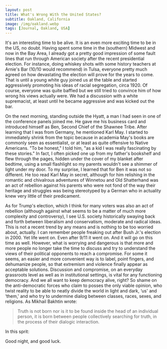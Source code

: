 ```yaml
---
layout: post
title: What's Wrong With the United States?
subtitle: Oakland, California
image: /img/oakland.webp
tags: [Journal, Oakland, USA]
---
```

It's an interesting time to be alive. It is an even more exciting time to be in the US, no doubt. Having spent some time in the (southern) Midwest and now in the Bay Area, I already got a pretty good impression of some fault lines that run through American society after the recent presidential election. For instance, doing whiskey shots with some history teachers at Arnie's Bar (10/10 would recommend) in Tulsa, everyone pretty much agreed on how devastating the election will prove for the years to come. That is until a young white guy joined us at the table and started aggressively promoting his ideas of racial segregation, circa 1920. Of course, everyone was quite baffled but we still tried to convince him of how wrong his views actually were. We had a discussion with a white supremacist, at least until he became aggressive and was kicked out the bar.

On the next morning, standing outside the Hyatt, a man I had seen in one of the conference panels joined me. He gave me his business card and introduced himself as Ben, Second Chief of the Shawnee Tribe. After learning that I was from Germany, he mentioned Karl May. I started to immediately shrink from the topic because in academia May's books are commonly seen as essentialist, or at least as quite offensive to Native Americans. "To be honest," I told him, "as a kid I was really fascinating by these stories." In fact, I often picked one up from my father's bookshelf and flew through the pages, hidden under the cover of my blanket after bedtime, using a small flashlight so my parents wouldn't see a shimmer of light under my door. To my surprise, I learned that for Ben it was not so different. He too read Karl May in secret, although for him relishing in the romantic and chivalrous adventures of Winnetou and Old Shatterhand was an act of rebellion against his parents who were not fond of the way their heritage and struggles was being stereotyped by a German who in actuality knew very little of their predicament.

As for Trump's election, which I think for many voters was also an act of rebellion (although against what seems to be a matter of much more complexity and controversy), I see U.S. society historically swaying back and forth between liberalism and conservatism, moderate and radical ideas. This is not a recent trend by any means and is nothing to be too worried about, actually. I can remember people freaking out after Bush Jr.'s election in 2000. Yet life went on. Even after 9/11 it went on. And it will go on this time as well. However, what is worrying and dangerous is that more and more people no longer take the time to discuss and try to understand the views of their political opponents to reach a compromise. For some it seems, an easier and more convenient way is to label, point fingers, and dehumanize people, so that extremism and violence finally appear as acceptable solutions. Discussion and compromise, on an everyday grassroots level as well as in institutional settings, is vital for any functioning democracy. And we all want to keep democracy alive, right? So shame on the anti-democratic forces who claim to posses the only viable opinion, who twist reality to be able to neatly divide the world in light and dark, ‘us' and ‘them,' and who try to undermine dialog between classes, races, sexes, and religions. As Mikhail Bakhtin wrote:

> Truth is not born nor is it to be found inside the head of an individual person, it is born between people collectively searching for truth, in the process of their dialogic interaction.

In this sprit:

Good night, and good luck.
